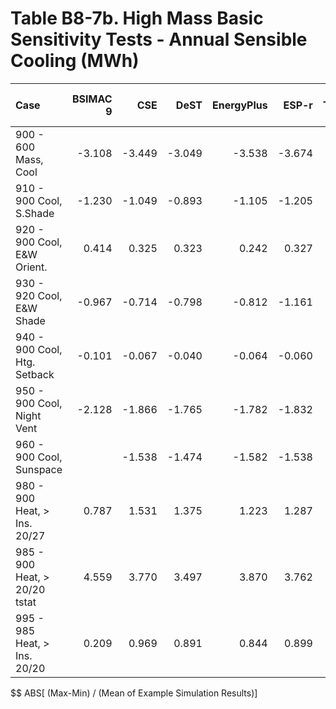 # Table B8-7b. High Mass Basic Sensitivity Tests - Annual Sensible Cooling (MWh)
| Case                          | BSIMAC 9 |    CSE |   DeST | EnergyPlus |  ESP-r | TRNSYS |     |    Min |    Max |   Mean | Dev % $$ |     | FakeIt | 
|:----------------------------- | --------:| ------:| ------:| ----------:| ------:| ------:| ---:| ------:| ------:| ------:| --------:| ---:| ------:| 
| 900 - 600 Mass, Cool          |   -3.108 | -3.449 | -3.049 |     -3.538 | -3.674 | -3.512 |     | -3.674 | -3.049 | -3.389 |     18.4 |     | -3.449 | 
| 910 - 900 Cool, S.Shade       |   -1.230 | -1.049 | -0.893 |     -1.105 | -1.205 | -1.076 |     | -1.230 | -0.893 | -1.093 |     30.8 |     | -1.049 | 
| 920 - 900 Cool, E&W Orient.   |    0.414 |  0.325 |  0.323 |      0.242 |  0.327 |  0.282 |     |  0.242 |  0.414 |  0.319 |     53.9 |     |  0.325 | 
| 930 - 920 Cool, E&W Shade     |   -0.967 | -0.714 | -0.798 |     -0.812 | -1.161 | -0.877 |     | -1.161 | -0.714 | -0.888 |     50.3 |     | -0.714 | 
| 940 - 900 Cool, Htg. Setback  |   -0.101 | -0.067 | -0.040 |     -0.064 | -0.060 | -0.064 |     | -0.101 | -0.040 | -0.066 |     92.3 |     | -0.067 | 
| 950 - 900 Cool, Night Vent    |   -2.128 | -1.866 | -1.765 |     -1.782 | -1.832 | -1.626 |     | -2.128 | -1.626 | -1.833 |     27.4 |     | -1.866 | 
| 960 - 900 Cool, Sunspace      |          | -1.538 | -1.474 |     -1.582 | -1.538 | -1.478 |     | -1.582 | -1.474 | -1.522 |      7.1 |     | -1.538 | 
| 980 - 900 Heat, > Ins. 20/27  |    0.787 |  1.531 |  1.375 |      1.223 |  1.287 |  1.251 |     |  0.787 |  1.531 |  1.242 |     59.9 |     |  1.531 | 
| 985 - 900 Heat, > 20/20 tstat |    4.559 |  3.770 |  3.497 |      3.870 |  3.762 |  3.846 |     |  3.497 |  4.559 |  3.884 |     27.3 |     |  3.770 | 
| 995 - 985 Heat, > Ins. 20/20  |    0.209 |  0.969 |  0.891 |      0.844 |  0.899 |  0.950 |     |  0.209 |  0.969 |  0.794 |     95.7 |     |  0.969 | 

$$ ABS[ (Max-Min) / (Mean of Example Simulation Results)]


